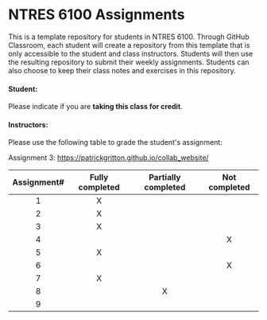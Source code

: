 # NTRES 6100 Assignments

This is a template repository for students in NTRES 6100. Through GitHub Classroom, each student will create a repository from this template that is only accessible to the student and class instructors. Students will then use the resulting repository to submit their weekly assignments. Students can also choose to keep their class notes and exercises in this repository.

#### Student:

Please indicate if you are **taking this class for credit**.

#### Instructors:

Please use the following table to grade the student's assignment:

Assignment 3: https://patrickgritton.github.io/collab_website/

| Assignment# | Fully completed | Partially completed | Not completed |
|:-----------:|:---------------:|:-------------------:|:-------------:|
|      1      |        X         |                     |               |
|      2      |        X         |                     |               |
|      3      |        X         |                     |              |
|      4      |                 |                     |       X        |
|      5      |        X         |                     |               |
|      6      |                 |                     |       X        |
|      7      |         X        |                     |               |
|      8      |                 |           X          |               |
|      9      |                 |                     |               |
